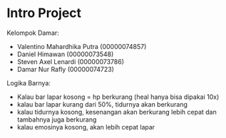 # Intro Project
Kelompok Damar:
- Valentino Mahardhika Putra (00000074857)
- Daniel Himawan (00000073548)
- Steven Axel Lenardi (00000073786)
- Damar Nur Rafly (00000074723)

Logika Barnya:
- Kalau bar lapar kosong = hp berkurang (heal hanya bisa dipakai 10x)
- kalau bar lapar kurang dari 50%, tidurnya akan berkurang
- kalau tidurnya kosong, kesenangan akan berkurang lebih cepat dan tambahnya juga berkurang
- kalau emosinya kosong, akan lebih cepat lapar
